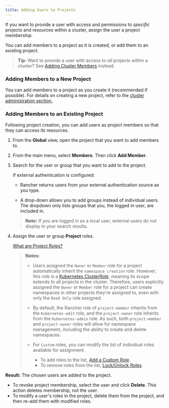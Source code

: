 ```yaml
---
title: Adding Users to Projects
---
```


If you want to provide a user with access and permissions to _specific_ projects and resources within a cluster, assign the user a project membership.

You can add members to a project as it is created, or add them to an existing project.

>**Tip:** Want to provide a user with access to _all_ projects within a cluster? See [Adding Cluster Members](../manage-clusters/access-clusters/add-users-to-clusters.md) instead.

### Adding Members to a New Project

You can add members to a project as you create it (recommended if possible). For details on creating a new project, refer to the [cluster administration section.](../manage-clusters/projects-and-namespaces.md)

### Adding Members to an Existing Project

Following project creation, you can add users as project members so that they can access its resources.

1. From the **Global** view, open the project that you want to add members to.

2. From the main menu, select **Members**. Then click **Add Member**.

3. Search for the user or group that you want to add to the project.

    If external authentication is configured:

    - Rancher returns users from your external authentication source as you type.

    - A drop-down allows you to add groups instead of individual users. The dropdown only lists groups that you, the logged in user, are included in.

    >**Note:** If you are logged in as a local user, external users do not display in your search results.

1. Assign the user or group **Project** roles.

    [What are Project Roles?](../authentication-permissions-and-global-configuration/manage-role-based-access-control-rbac/cluster-and-project-roles.md)

    >**Notes:**
    >
    >- Users assigned the `Owner` or `Member` role for a project automatically inherit the `namespace creation` role. However, this role is a [Kubernetes ClusterRole](https://kubernetes.io/docs/reference/access-authn-authz/rbac/#role-and-clusterrole), meaning its scope extends to all projects in the cluster. Therefore, users explicitly assigned the `Owner` or `Member` role for a project can create namespaces in other projects they're assigned to, even with only the `Read Only` role assigned.
    >
    >- By default, the Rancher role of `project-member` inherits from the `Kubernetes-edit` role, and the `project-owner` role inherits from the `Kubernetes-admin` role. As such, both `project-member` and `project-owner` roles will allow for namespace management, including the ability to create and delete namespaces.
    >
    >- For `Custom` roles, you can modify the list of individual roles available for assignment.
    >
    >    - To add roles to the list, [Add a Custom Role](../authentication-permissions-and-global-configuration/manage-role-based-access-control-rbac/custom-roles.md).
    >    - To remove roles from the list, [Lock/Unlock Roles](../authentication-permissions-and-global-configuration/manage-role-based-access-control-rbac/locked-roles.md).

**Result:** The chosen users are added to the project.

- To revoke project membership, select the user and click **Delete**. This action deletes membership, not the user.
- To modify a user's roles in the project, delete them from the project, and then re-add them with modified roles.